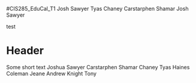 #CIS285_EduCal_T1 Josh Sawyer
Tyas Chaney
Carstarphen Shamar
Josh Sawyer

test

# Header
Some short text
Joshua Sawyer
Carstarphen Shamar 
Chaney Tyas 
Haines Coleman 
Jeane Andrew
Knight Tony


